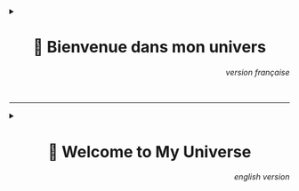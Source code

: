 <details>
<summary>
<h1 align="center"> 👾 Bienvenue dans mon univers </h1>
<h6 align="right"> version française </h6>
</summary>

Je suis Camille-Astrid RODRIGUES, étudiante en master de bioinformatique passionnée par l’analyse de données, les modèles prédictifs… et les références geek ! Venez explorer mes dépôts pour une aventure entre bio-informatique, écologie, génétique et jeux vidéo, le tout avec un soupçon de culture pop.


## 🚀 Projets phares

* **Datamining_Ecological_impacts_of_pet_cats**  
🧠 Prédiction de l’impact écologique des chats domestiques en Australie (chasse de proies, effets bioécologiques). Basé sur des modèles d’apprentissage profond en Python — data science et écologie réunies pour sauver les oiseaux !

* **Annotation_du_genome_de_Lactococcus_lactis**  
🧬 Annotation du génome de *L. lactis* avec GeneMark, ORFfinder… Un projet académique en bioinformatique génomique, version pro et biologique.

* **Algorithmes_de_Graphes_et_Annotation_Fonctionnelle‑Etude_Proteomique_Rattus_norvegicus**  
🔗 Analyse de graphes et exploration de l’ontologie des protéines chez le rat (*Rattus norvegicus*) en Python — machines et biologie en fusion !

* **Motus‑Master**  
🕹️ Jeu Java inspiré du fameux jeu télévisé *Motus*. Défie l’IA ou autre humain pour maîtriser les mots… et ta stratégie linguistique !

* **fr.univ‑tlse3_ADM_project**  
🌱 Étude statistique de l’impact de l’urbanisation sur les oiseaux endémiques de Guadeloupe avec des méthodes multivariées en R. Écologie, stats et code réunis !

>ℹ️ INFO
>Retrouver l'ensemble des projets ci-dessous :
>* [fr.univ-tlse3.Datamining_Ecological_impacts_of_pet_cats](https://github.com/CamilleAstrid/fr.univ-tlse3.Datamining_Ecological_impacts_of_pet_cats)
>* [Annotation_du_genome_de_Lactococcus_lactis](https://github.com/CamilleAstrid/Annotation_du_genome_de_Lactococcus_lactis)
>* [Algorithmes_de_Graphes_et_Annotation_Fonctionnelle-Etude_Proteomique_Rattus_norvegicus](https://github.com/CamilleAstrid/Algorithmes_de_Graphes_et_Annotation_Fonctionnelle-Etude_Proteomique_Rattus_norvegicus)
>* [fr.univ-tlse3.Motus-Master](https://github.com/CamilleAstrid/fr.univ-tlse3.Motus-Master)
>* [fr.univ-tlse3_ADM_project](https://github.com/CamilleAstrid/fr.univ-tlse3_ADM_project)


## 🎛️ Tech & outils utilisés

| Langage / outil        | Usage principal                                 |
|------------------------|-------------------------------------------------|
| Python, R              | Analyse de données, apprentissage automatique   |
| Java                   | Création d'interface                            |
| GeneMark, ORFfinder    | Annotation génomique                            |
| Analyse de graphes     | Ontologie GO, analyse de réseaux biologiques    |
| ImageJ (macros)        | Prétraitements et analyses d'images biologiques |
| NCBI, Uniprot, PDB, ...| Utilisation de divers bases de données          |


## 🌌 Pourquoi ce profil ?

Je crois qu’on peut coder sérieusement sans se prendre trop au sérieux pour autant. Entre scripts pour décrypter le comportement animal et jeux de mots version geek, chacun de mes dépôts est une aventure.


## 💬 Discutons

Curieux·se d’un projet ? Besoin d’un coup de main en bioinfo ? Ou envie de débattre du meilleur sabre laser ?  
Contacte-moi via GitHub discussions ou LinkedIn (profil visible sur la page d’accueil).  


## 🧩 Recrutement — Missions, stages, collaborations

### 🎯 **Je suis actuellement ouverte à** :
- des stages en bioinformatique,
- des projets collaboratifs mêlant biologie, IA, ou visualisation scientifique,
- des initiatives originales où la science rencontre la créativité.

### 📍 Basée à Toulouse, disponible en remote ou hybride.

### 📚 Formations :
* **Master mention Bioinformatique**, parcours Bioinformatique & Biologie des Systèmes, option Modélisation Moléculaire  
    – Université de Toulouse
* **Licence mention Biochimie, Biologie Moléculaire et Microbiologie**, parcours BIOMIP (Mathématiques, Informatique et Physique appliqués à la Biologie), option Statégie d'Etudes Structures/Fonctions des Biomolécules  
    – Université de Toulouse (Université Paul Sabatier - Toulouse III)

### 🛠️ Ce que je peux apporter :
- Une approche rigoureuse et autonome du code
- Une forte capacité d’analyse (et de curiosité 👀)
- Des compétences en Python, R, Java, analyses statistiques, machine learning et plus encore
- Et une bonne dose de bonne humeur (références geek incluses 😎)

### 📬 Pour me contacter :  
→ Via GitHub (issues, discussions)  
→ Sur LinkedIn : [Camille-Astrid RODRIGUES](https://www.linkedin.com/in/camille-astrid-rodrigues-7ba661240)  
→ Par mail : [camilleastrid.cr@gmail.com](mailto:camilleastrid.cr@gmail.com)

### 🛰️ _N’hésitez pas à me lancer une mission – je suis prête à rejoindre la guilde !_

<p align="center"> <strong> May the code be with you ! 😉 </strong> </p>

</details>

---

<details>
<summary>
<h1 align="center"> 👾 Welcome to My Universe </h1>
<h6 align="right"> english version </h6>
</summary>

I'm Camille-Astrid RODRIGUES, a bioinformatics master's student passionate about data analysis, predictive modeling… and geek culture ! Feel free to explore my repositories for an adventure at the crossroads of bioinformatics, ecology, genetics, and video games — all with a splash of pop culture.


## 🚀 Featured Projects

* **Datamining_Ecological_impacts_of_pet_cats**  
🧠 Predicting the ecological impact of pet cats in Australia (prey hunting, ecological effects). Built with deep learning models in Python — where data science meets ecology to save the birds !

* **Annotation_du_genome_de_Lactococcus_lactis**  
🧬 Genome annotation of *L. lactis* using GeneMark, ORFfinder… An academic project in genomic bioinformatics, professional and biologically grounded.

* **Algorithmes_de_Graphes_et_Annotation_Fonctionnelle–Etude_Proteomique_Rattus_norvegicus**  
🔗 Graph algorithms and protein ontology exploration in rats (*Rattus norvegicus*) using Python — where machines and biology fuse !

* **Motus-Master**  
🕹️ A Java game inspired by the French TV show *Motus*. Challenge the AI (or a friend) to master words… and linguistic strategy !

* **fr.univ‑tlse3_ADM_project**  
🌱 Statistical analysis of urbanization impact on endemic birds in Guadeloupe, using multivariate methods in R. Ecology, stats, and code united !

>ℹ️ INFO
>Explore all the projects here:
>* [Datamining_Ecological_impacts_of_pet_cats](https://github.com/CamilleAstrid/fr.univ-tlse3.Datamining_Ecological_impacts_of_pet_cats)
>* [Annotation_du_genome_de_Lactococcus_lactis](https://github.com/CamilleAstrid/Annotation_du_genome_de_Lactococcus_lactis)
>* [Graph_algorithms_and_functional_annotation_Rattus](https://github.com/CamilleAstrid/Algorithmes_de_Graphes_et_Annotation_Fonctionnelle-Etude_Proteomique_Rattus_norvegicus)
>* [Motus-Master](https://github.com/CamilleAstrid/fr.univ-tlse3.Motus-Master)
>* [fr.univ-tlse3_ADM_project](https://github.com/CamilleAstrid/fr.univ-tlse3_ADM_project)


## 🎛️ Tools & Technologies

| Language / Tool         | Main Use                                    |
|-------------------------|---------------------------------------------|
| Python, R               | Data analysis, machine learning             |
| Java                    | Interface and game development              |
| GeneMark, ORFfinder     | Genome annotation                           |
| Graph analysis          | GO ontology, biological networks            |
| ImageJ (macros)         | Biological image preprocessing and analysis |
| NCBI, Uniprot, PDB, ... | Use of various biological databases         |


## 🌌 Why This Profile?

I believe you can code seriously without taking yourself too seriously. From decoding animal behavior to pun-laden scripts, each repo is its own little quest.


## 💬 Let’s Chat

Curious about a project ? Need a hand in bioinformatics ? Or want to debate the best lightsaber ?  
Feel free to reach out through GitHub discussions or LinkedIn.


## 🧩 Recruitment — Internships, Missions, Collabs

### 🎯 **I’m currently open to**:
- internships in bioinformatics or related fields,  
- collaborative projects blending biology, AI, or scientific visualization,  
- creative initiatives where science meets storytelling.

### 📍 Based in Toulouse, available for remote or hybrid opportunities.

### 📚 Education:
* **MSC in Bioinformatics**, track: Bioinformatics & Systems Biology, Molecular Modeling option  
    – Université de Toulouse
* **BSC in Biochemistry, Molecular Biology & Microbiology**, BIOMIP track (Math, CS & Physics applied to Biology), Biomolecule Structure/Function option  
    – Université Paul Sabatier - Toulouse III

### 🛠️ What I Bring:
- A rigorous and autonomous coding approach  
- Strong analytical skills (and endless curiosity 👀)  
- Solid experience with Python, R, Java, statistics, machine learning & more  
- And a healthy dose of enthusiasm (geek references included 😎)

### 📬 How to Contact Me:  
→ Through GitHub (issues or discussions)  
→ On LinkedIn: [Camille-Astrid RODRIGUES](https://www.linkedin.com/in/camille-astrid-rodrigues-7ba661240)  
→ Or by email: [camilleastrid.cr@gmail.com](mailto:camilleastrid.cr@gmail.com)

### 🛰️ _Feel free to launch a mission — I’m ready to join the guild !_

<p align="center"> <strong> Always, may the code be with you ! 😉 </strong> </p>

</details>
